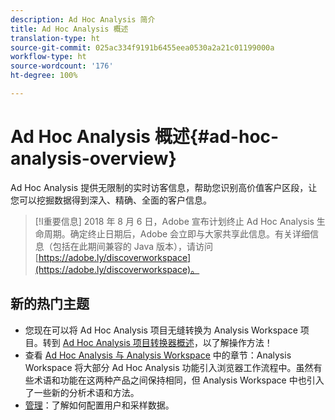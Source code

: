 ```yaml
---
description: Ad Hoc Analysis 简介
title: Ad Hoc Analysis 概述
translation-type: ht
source-git-commit: 025ac334f9191b6455eea0530a2a21c01199000a
workflow-type: ht
source-wordcount: '176'
ht-degree: 100%

---
```



# Ad Hoc Analysis 概述{#ad-hoc-analysis-overview}

Ad Hoc Analysis 提供无限制的实时访客信息，帮助您识别高价值客户区段，让您可以挖掘数据得到深入、精确、全面的客户信息。

>[!I重要信息]
>2018 年 8 月 6 日，Adobe 宣布计划终止 Ad Hoc Analysis 生命周期。确定终止日期后，Adobe 会立即与大家共享此信息。有关详细信息（包括在此期间兼容的 Java 版本），请访问 [https://adobe.ly/discoverworkspace](https://adobe.ly/discoverworkspace)。

## 新的热门主题

* 您现在可以将 Ad Hoc Analysis 项目无缝转换为 Analysis Workspace 项目。转到 [Ad Hoc Analysis 项目转换器概述](/help/analyze/ad-hoc-analysis/c-aha-project-converter/aha2aw-overview.md)，以了解操作方法！
* 查看 [Ad Hoc Analysis 与 Analysis Workspace](/help/analyze/analysis-workspace/workspace-faq/adhocanalysis-vs-analysisworkspace.md) 中的章节：Analysis Workspace 将大部分 Ad Hoc Analysis 功能引入浏览器工作流程中。虽然有些术语和功能在这两种产品之间保持相同，但 Analysis Workspace 中也引入了一些新的分析术语和方法。
* [管理](/help/analyze/ad-hoc-analysis/c-administration.md)：了解如何配置用户和采样数据。
